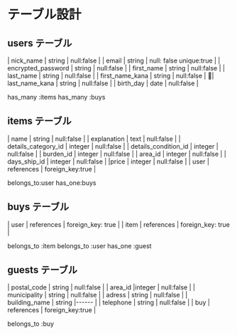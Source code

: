 # テーブル設計

## users テーブル

| nick_name          | string              | null:false |
| email              | string              | null: false  unique:true |
| encrypted_password | string              | null:false |
| first_name         | string              | null:false |
| last_name          | string              | null:false |
| first_name_kana    | string              | null:false |
| last_name_kana     | string              | null:false |
| birth_day          | date                | null:false |


has_many :items
has_many :buys


## items テーブル


| name                    | string     | null:false |
| explanation             | text       | null:false |
| details_category_id     | integer    | null:false |
| details_condition_id    | integer    | null:false |
| burden_id               | integer    | null:false |
| area_id                 | integer    | null:false |
| days_ship_id            | integer    | null:false |
|price                    | integer    | null:false |
| user                    | references | foreign_key:true |


belongs_to:user
has_one:buys

## buys テーブル


| user  | references | foreign_key: true |
| item | references | foreign_key: true |

belongs_to :item
belongs_to :user
has_one :guest

## guests テーブル


| postal_code     | string    | null:false |
| area_id         |integer    | null:false |
| municipality    | string    | null:false |
| adress          | string    | null:false |
| building_name   | string    |------ |
| telephone       | string    | null:false |
| buy             | references | foreign_key:true |


belongs_to :buy